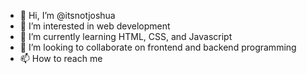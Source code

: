 - 👋 Hi, I’m @itsnotjoshua
- 👀 I’m interested in web development
- 🌱 I’m currently learning HTML, CSS, and Javascript
- 💞️ I’m looking to collaborate on frontend and backend programming
- 📫 How to reach me 

<!---
itsnotjoshua/itsnotjoshua is a ✨ special ✨ repository because its `README.md` (this file) appears on your GitHub profile.
You can click the Preview link to take a look at your changes.
--->
